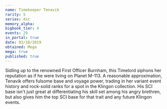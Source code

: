 ```yaml
---
name: Timekeeper Tenavik
rarity: 5
series: dsc
memory_alpha:
bigbook_tier: 4
events: 29
in_portal: true
date: 03/10/2019
obtained: Mega
mega: true
published: true
---
```


Sidling up to the renowned First Officer Burnham, this Timelord siphons her reputation as if he were living on Planet M-113. A reasonable approximation, Tenavik offers fulsome base and voyage power, trading in her variant event history and rock-solid ranks for a spot in the Klingon collection. His SCI base isn't just great at differentiating his skill set among his angry brethren, but also gives him the top SCI base for that trait and any future Klingon events.
